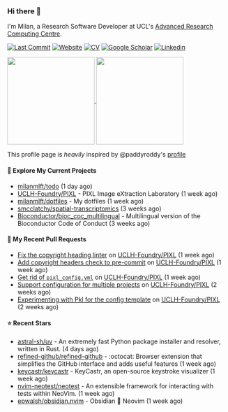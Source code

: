 ### Hi there 👋

I'm Milan, a Research Software Developer at UCL's [Advanced Research Computing
Centre](https://www.ucl.ac.uk/advanced-research-computing/advanced-research-computing-centre).

[![Last Commit](https://img.shields.io/github/last-commit/milanmlft/milanmlft?label=updated)](https://github.com/milanmlft)
[![Website](https://img.shields.io/badge/GitHub%20Pages-222?logo=githubpages&logoColor=fff&style=for-the-badge&style=flat)](https://milanmlft.dev)
[![CV](https://img.shields.io/badge/CV-PDF-pink.svg)](https://milanmlft.netlify.app/uploads/resume.pdf)
[![Google Scholar](https://img.shields.io/badge/Google%20Scholar-4285F4?logo=googlescholar&logoColor=fff&style=for-the-badge&style=flat)](https://scholar.google.com/citations?user=LwW40HQAAAAJ&hl=en)
[![Linkedin](https://img.shields.io/badge/LinkedIn-0A66C2?logo=linkedin&logoColor=fff&style=for-the-badge&style=flat)](http://www.linkedin.com/in/milan-malfait)


<a href="https://github.com/milanmlft/milanmlft#gh-dark-mode-only">
  <img height=200 align="center" src="https://github-readme-stats-paddyroddy.vercel.app/api?username=milanmlft&disable_animations=true&hide_border=true&hide_title=true&include_all_commits=true&rank_icon=github&show=prs_merged,reviews&show_icons=true&theme=tokyonight" />
</a>


<a href="https://github.com/milanmlft/milanmlft#gh-light-mode-only">
  <img height=200 align="center" src="https://github-readme-stats-paddyroddy.vercel.app/api?username=milanmlft&disable_animations=true&hide_border=true&hide_title=true&include_all_commits=true&rank_icon=github&show=prs_merged,reviews&show_icons=true&theme=default" />
</a>

This profile page is _heavily_ inspired by @paddyroddy's [profile](https://github.com/paddyroddy/paddyroddy)

#### 👷 Explore My Current Projects

- [milanmlft/todo](https://github.com/milanmlft/todo)
  (1 day ago)
- [UCLH-Foundry/PIXL](https://github.com/UCLH-Foundry/PIXL) - PIXL Image eXtraction Laboratory
  (1 week ago)
- [milanmlft/dotfiles](https://github.com/milanmlft/dotfiles) - My dotfiles
  (1 week ago)
- [smcclatchy/spatial-transcriptomics](https://github.com/smcclatchy/spatial-transcriptomics)
  (3 weeks ago)
- [Bioconductor/bioc_coc_multilingual](https://github.com/Bioconductor/bioc_coc_multilingual) - Multilingual version of the Bioconductor Code of Conduct
  (3 weeks ago)

#### 🔨 My Recent Pull Requests

- [Fix the copyright heading linter](https://github.com/UCLH-Foundry/PIXL/pull/319) on [UCLH-Foundry/PIXL](https://github.com/UCLH-Foundry/PIXL)
  (1 week ago)
- [Add copyright headers check to pre-commit](https://github.com/UCLH-Foundry/PIXL/pull/317) on [UCLH-Foundry/PIXL](https://github.com/UCLH-Foundry/PIXL)
  (1 week ago)
- [Get rid of `pixl_config.yml`](https://github.com/UCLH-Foundry/PIXL/pull/311) on [UCLH-Foundry/PIXL](https://github.com/UCLH-Foundry/PIXL)
  (1 week ago)
- [Support configuration for multiple projects](https://github.com/UCLH-Foundry/PIXL/pull/309) on [UCLH-Foundry/PIXL](https://github.com/UCLH-Foundry/PIXL)
  (2 weeks ago)
- [Experimenting with Pkl for the config template](https://github.com/UCLH-Foundry/PIXL/pull/304) on [UCLH-Foundry/PIXL](https://github.com/UCLH-Foundry/PIXL)
  (2 weeks ago)

#### ⭐ Recent Stars

- [astral-sh/uv](https://github.com/astral-sh/uv) - An extremely fast Python package installer and resolver, written in Rust.
  (4 days ago)
- [refined-github/refined-github](https://github.com/refined-github/refined-github) - :octocat: Browser extension that simplifies the GitHub interface and adds useful features
  (1 week ago)
- [keycastr/keycastr](https://github.com/keycastr/keycastr) - KeyCastr, an open-source keystroke visualizer
  (1 week ago)
- [nvim-neotest/neotest](https://github.com/nvim-neotest/neotest) - An extensible framework for interacting with tests within NeoVim.
  (1 week ago)
- [epwalsh/obsidian.nvim](https://github.com/epwalsh/obsidian.nvim) - Obsidian 🤝 Neovim
  (1 week ago)
